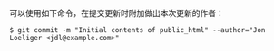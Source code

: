 可以使用如下命令，在提交更新时附加做出本次更新的作者：

```shell
$ git commit -m "Initial contents of public_html" --author="Jon Loeliger <jdl@example.com>"
```

